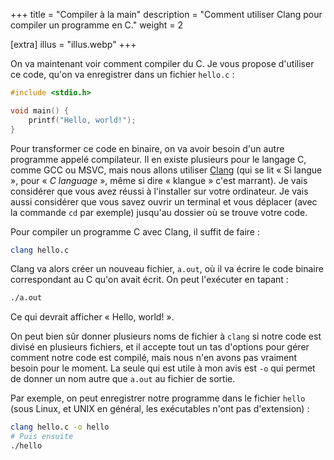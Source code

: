 +++
title = "Compiler à la main"
description = "Comment utiliser Clang pour compiler un programme en C."
weight = 2

[extra]
illus = "illus.webp"
+++

On va maintenant voir comment compiler du C. Je vous propose d'utiliser
ce code, qu'on va enregistrer dans un fichier `hello.c` :

```c
#include <stdio.h>

void main() {
    printf("Hello, world!");
}
```

Pour transformer ce code en binaire, on va avoir besoin d'un autre
programme appelé compilateur. Il en existe plusieurs pour le langage C,
comme GCC ou MSVC, mais nous allons utiliser [Clang](https://clang.llvm.org/)
(qui se lit « Si langue », pour « *C language* », même si dire « klangue » c'est marrant).
Je vais considérer que vous avez réussi à l'installer sur votre ordinateur.
Je vais aussi considérer que vous savez ouvrir un terminal et vous déplacer
(avec la commande `cd` par exemple) jusqu'au dossier où se trouve votre code.

Pour compiler un programme C avec Clang, il suffit de faire :

```bash
clang hello.c
```

Clang va alors créer un nouveau fichier, `a.out`, où il va écrire le code
binaire correspondant au C qu'on avait écrit. On peut l'exécuter en tapant :

```bash
./a.out
```

Ce qui devrait afficher « Hello, world! ».

On peut bien sûr donner plusieurs noms de fichier à `clang` si notre code est divisé
en plusieurs fichiers, et il accepte tout un tas d'options pour gérer comment notre code
est compilé, mais nous n'en avons pas vraiment besoin pour le moment. La seule qui est utile
à mon avis est `-o` qui permet de donner un nom autre que `a.out` au fichier de sortie.

Par exemple, on peut enregistrer notre programme dans le fichier `hello` (sous Linux, et UNIX en
général, les exécutables n'ont pas d'extension) :

```bash
clang hello.c -o hello
# Puis ensuite
./hello
```
